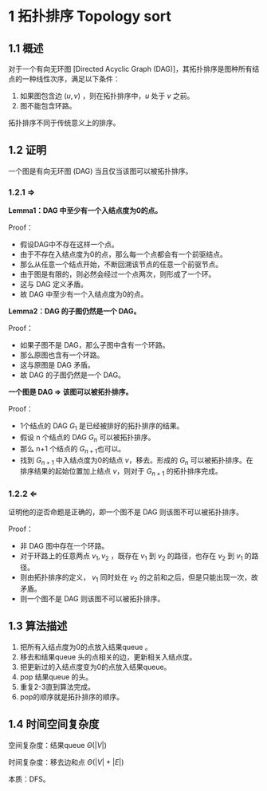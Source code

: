 # 1 拓扑排序 Topology sort

## 1.1 概述

对于一个有向无环图 [Directed Acyclic Graph (DAG)]，其拓扑排序是图种所有结点的一种线性次序，满足以下条件：

1. 如果图包含边 $(u,v)$ ，则在拓扑排序中，$u$ 处于 $v$ 之前。
2. 图不能包含环路。

拓扑排序不同于传统意义上的排序。

## 1.2 证明

一个图是有向无环图 (DAG) 当且仅当该图可以被拓扑排序。

### 1.2.1 $\Rightarrow$

**Lemma1：DAG 中至少有一个入结点度为0的点。**

Proof：

- 假设DAG中不存在这样一个点。
- 由于不存在入结点度为0的点，那么每一个点都会有一个前驱结点。
- 那么从任意一个结点开始，不断回溯该节点的任意一个前驱节点。
- 由于图是有限的，则必然会经过一个点两次，则形成了一个环。
- 这与 DAG 定义矛盾。
- 故 DAG 中至少有一个入结点度为0的点。

**Lemma2：DAG 的子图仍然是一个 DAG。**

Proof：

- 如果子图不是 DAG，那么子图中含有一个环路。
- 那么原图也含有一个环路。
- 这与原图是 DAG 矛盾。
- 故 DAG 的子图仍然是一个 DAG。



**一个图是 DAG $\Rightarrow$ 该图可以被拓扑排序。**

Proof：

- 1个结点的 DAG $G_1$ 是已经被排好的拓扑排序的结果。
- 假设 n 个结点的 DAG $G_n$ 可以被拓扑排序。
- 那么 n+1 个结点的 $G_{n+1}$也可以。
- 找到 $G_{n+1}$ 中入结点度为0的结点 $v$，移去。形成的 $G_n$ 可以被拓扑排序。在排序结果的起始位置加上结点 $v$，则对于 $G_{n+1}$ 的拓扑排序完成。

### 1.2.2 $\Leftarrow$

证明他的逆否命题是正确的，即一个图不是 DAG 则该图不可以被拓扑排序。

Proof：

- 非 DAG 图中存在一个环路。
- 对于环路上的任意两点 $v_1,v_2$ ，既存在 $v_1$ 到 $v_2$ 的路径，也存在 $v_2$ 到 $v_1$ 的路径。
- 则由拓扑排序的定义， $v_1$ 同时处在 $v_2$ 的之前和之后，但是只能出现一次，故矛盾。
- 则一个图不是 DAG 则该图不可以被拓扑排序。



## 1.3 算法描述

1. 把所有入结点度为0的点放入结果queue 。
2. 移去和结果queue 头的点相关的边，更新相关入结点度。
3. 把更新过的入结点度变为0的点放入结果queue。
4. pop 结果queue 的头。
5. 重复2-3直到算法完成。
6. pop的顺序就是拓扑排序的顺序。

## 1.4 时间空间复杂度

空间复杂度：结果queue $\Theta(|V|)$ 

时间复杂度：移去边和点 $\Theta(|V|+|E|)$

本质：DFS。



